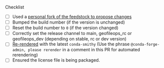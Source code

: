 <!--
Thank you for pull request.
Below are a few things we ask you kindly to self-check before getting a review. Remove checks that are not relevant.
-->
Checklist
* [ ] Used a [personal fork of the feedstock to propose changes](https://conda-forge.org/docs/maintainer/updating_pkgs.html#forking-and-pull-requests)
* [ ] Bumped the build number (if the version is unchanged)
* [ ] Reset the build number to `0` (if the version changed)
* [ ] Correctly set the release channel to main, geofileops_rc or geofileops_dev (depending on stable, rc or dev version)
* [ ] [Re-rendered]( https://conda-forge.org/docs/maintainer/updating_pkgs.html#rerendering-feedstocks ) with the latest `conda-smithy` (Use the phrase <code>@<space/>conda-forge-admin, please rerender</code> in a comment in this PR for automated rerendering)
* [ ] Ensured the license file is being packaged.

<!--
Please note any issues this fixes using [closing keywords]( https://help.github.com/articles/closing-issues-using-keywords/ ):
-->

<!--
Please add any other relevant info below:
-->